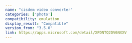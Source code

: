 ```yaml
---
name: "cisdem video converter"
categories: ['photo']
compatibility: emulation
display_result: "Compatible"
version_from: "3.5.0"
link: https://apps.microsoft.com/detail/XPDNTQ2DV6NXXV
---
```

